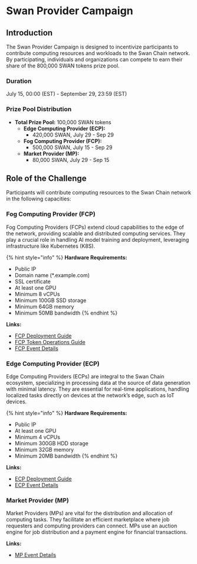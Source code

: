 # Swan Provider Campaign

## Introduction

The Swan Provider Campaign is designed to incentivize participants to contribute computing resources and workloads to the Swan Chain network. By participating, individuals and organizations can compete to earn their share of the 800,000 SWAN tokens prize pool.

### Duration

July 15, 00:00 (EST) - September 29, 23:59 (EST)

### Prize Pool Distribution

* **Total Prize Pool:** 100,000 SWAN tokens
  * **Edge Computing Provider (ECP):**&#x20;
    * 420,000 SWAN, July 29 - Sep 29&#x20;
  * **Fog Computing Provider (FCP):**&#x20;
    * 500,000 SWAN, July 15 - Sep 29&#x20;
  * **Market Provider (MP):**&#x20;
    * 80,000 SWAN, July 29 - Sep 15

## Role of the Challenge

Participants will contribute computing resources to the Swan Chain network in the following capacities:

### Fog Computing Provider (FCP)

Fog Computing Providers (FCPs) extend cloud capabilities to the edge of the network, providing scalable and distributed computing services. They play a crucial role in handling AI model training and deployment, leveraging infrastructure like Kubernetes (K8S).

{% hint style="info" %}
**Hardware Requirements:**

* Public IP
* Domain name (\*.example.com)
* SSL certificate
* At least one GPU
* Minimum 8 vCPUs
* Minimum 100GB SSD storage
* Minimum 64GB memory
* Minimum 50MB bandwidth
{% endhint %}

**Links:**

* [FCP Deployment Guide](../../../bulders/computing-provider/fog-computing-provider-fcp/computing-provider-setup.md)
* [FCP Token Operations Guide](../../../bulders/computing-provider/fog-computing-provider-fcp/fcp-token-operations-guide.md)
* [FCP Event Details](../../../bulders/computing-provider/fog-computing-provider-fcp/)

### Edge Computing Provider (ECP)

Edge Computing Providers (ECPs) are integral to the Swan Chain ecosystem, specializing in processing data at the source of data generation with minimal latency. They are essential for real-time applications, handling localized tasks directly on devices at the network’s edge, such as IoT devices.

{% hint style="info" %}
**Hardware Requirements:**

* Public IP
* At least one GPU
* Minimum 4 vCPUs
* Minimum 300GB HDD storage
* Minimum 32GB memory
* Minimum 20MB bandwidth
{% endhint %}

**Links:**

* [ECP Deployment Guide](../../../bulders/computing-provider/edge-computing-provider-ecp/ecp-setup.md)
* [ECP Event Details](edge-computing-provider-ecp.md)

### Market Provider (MP)

Market Providers (MPs) are vital for the distribution and allocation of computing tasks. They facilitate an efficient marketplace where job requesters and computing providers can connect. MPs use an auction engine for job distribution and a payment engine for financial transactions.

**Links:**

* [MP Event Details](https://docs.swanchain.io/\~/changes/ydmkfe2iqCT7phfcbKsl/swan-chain/swan-chain-mainnet/swan-provider-campaign/market-provider-mp)
